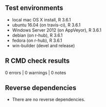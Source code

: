 

## Test environments

* local mac OS X install, R 3.6.1
* ubuntu 16.04 (on travis-ci), R 3.6.1
* Windows Server 2012 (on AppVeyor), R 3.6.1
* debian (on r-hub), R 3.6.1
* fedora (on r-hub), R 3.6.1
* win-builder (devel and release)


## R CMD check results

0 errors | 0 warnings | 0 notes


## Reverse dependencies

* There are no reverse dependencies.
